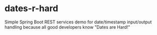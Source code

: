 # dates-r-hard
Simple Spring Boot REST services demo for date/timestamp input/output handling because all good developers know "Dates are Hard!"
